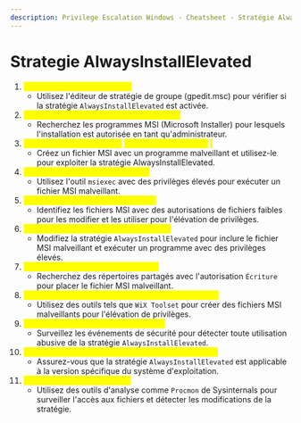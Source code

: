 ```yaml
---
description: Privilege Escalation Windows - Cheatsheet - Stratégie AlwaysInstallElevated
---
```


# Strategie AlwaysInstallElevated



1. <mark style="color:yellow;">Identification de la Stratégie :</mark>
   * Utilisez l'éditeur de stratégie de groupe (gpedit.msc) pour vérifier si la stratégie `AlwaysInstallElevated` est activée.
2. <mark style="color:yellow;">Vérification de l'Autorisation d'Installation :</mark>
   * Recherchez les programmes MSI (Microsoft Installer) pour lesquels l'installation est autorisée en tant qu'administrateur.
3. <mark style="color:yellow;">Exploitation de la Stratégie</mark> <mark style="color:yellow;"></mark><mark style="color:yellow;">`AlwaysInstallElevated`</mark> <mark style="color:yellow;"></mark><mark style="color:yellow;">:</mark>
   * Créez un fichier MSI avec un programme malveillant et utilisez-le pour exploiter la stratégie AlwaysInstallElevated.
4. <mark style="color:yellow;">Utilisation de l'Utilitaire MSIEXEC :</mark>
   * Utilisez l'outil `msiexec` avec des privilèges élevés pour exécuter un fichier MSI malveillant.
5. <mark style="color:yellow;">Abus des Autorisations de Fichiers :</mark>
   * Identifiez les fichiers MSI avec des autorisations de fichiers faibles pour les modifier et les utiliser pour l'élévation de privilèges.
6. <mark style="color:yellow;">Modification de la Stratégie de Groupe :</mark>
   * Modifiez la stratégie `AlwaysInstallElevated` pour inclure le fichier MSI malveillant et exécuter un programme avec des privilèges élevés.
7. <mark style="color:yellow;">Recherche de Répertoires Partagés :</mark>
   * Recherchez des répertoires partagés avec l'autorisation `Écriture` pour placer le fichier MSI malveillant.
8. <mark style="color:yellow;">Utilisation d'outils MSI pour l'Élévation de Privilèges :</mark>
   * Utilisez des outils tels que `WiX Toolset` pour créer des fichiers MSI malveillants pour l'élévation de privilèges.
9. <mark style="color:yellow;">Analyse des Événements de Sécurité :</mark>
   * Surveillez les événements de sécurité pour détecter toute utilisation abusive de la stratégie `AlwaysInstallElevated`.
10. <mark style="color:yellow;">Vérification de la Version du Système d'Exploitation :</mark>
    * Assurez-vous que la stratégie `AlwaysInstallElevated` est applicable à la version spécifique du système d'exploitation.
11. <mark style="color:yellow;">Utilisation d'outils d'analyse :</mark>
    * Utilisez des outils d'analyse comme `Procmon` de Sysinternals pour surveiller l'accès aux fichiers et détecter les modifications de la stratégie.
